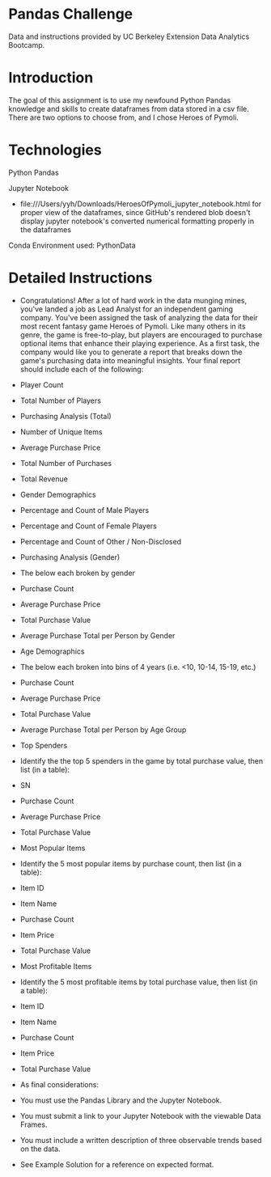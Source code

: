 # Pandas Challenge

Data and instructions provided by UC Berkeley Extension Data Analytics Bootcamp.

# Introduction 

The goal of this assignment is to use my newfound Python Pandas knowledge and skills to create dataframes from data stored in a csv file. There are two
options to choose from, and I chose Heroes of Pymoli.

# Technologies

Python Pandas

Jupyter Notebook
  - file:///Users/yyh/Downloads/HeroesOfPymoli_jupyter_notebook.html for proper view of the dataframes, since GitHub's rendered blob doesn't display jupyter notebook's converted numerical formatting properly in the dataframes
  
Conda Environment used: PythonData

# Detailed Instructions

  - Congratulations! After a lot of hard work in the data munging mines, you've landed a job as Lead Analyst for an independent gaming company. You've been assigned the task of analyzing the data for their most recent fantasy game Heroes of Pymoli.
Like many others in its genre, the game is free-to-play, but players are encouraged to purchase optional items that enhance their playing experience. As a first task, the company would like you to generate a report that breaks down the game's purchasing data into meaningful insights.
Your final report should include each of the following:

  - Player Count

  - Total Number of Players


  - Purchasing Analysis (Total)

  - Number of Unique Items
  - Average Purchase Price
  - Total Number of Purchases
  - Total Revenue


  - Gender Demographics

  - Percentage and Count of Male Players
  - Percentage and Count of Female Players
  - Percentage and Count of Other / Non-Disclosed


  - Purchasing Analysis (Gender)

  - The below each broken by gender

  - Purchase Count
  - Average Purchase Price
  - Total Purchase Value
  - Average Purchase Total per Person by Gender




  - Age Demographics

  - The below each broken into bins of 4 years (i.e. <10, 10-14, 15-19, etc.)

  - Purchase Count
  - Average Purchase Price
  - Total Purchase Value
  - Average Purchase Total per Person by Age Group




  - Top Spenders

  - Identify the the top 5 spenders in the game by total purchase value, then list (in a table):

  - SN
  - Purchase Count
  - Average Purchase Price
  - Total Purchase Value




  - Most Popular Items

  - Identify the 5 most popular items by purchase count, then list (in a table):

  - Item ID
  - Item Name
  - Purchase Count
  - Item Price
  - Total Purchase Value




  - Most Profitable Items

  - Identify the 5 most profitable items by total purchase value, then list (in a table):

  - Item ID
  - Item Name
  - Purchase Count
  - Item Price
  - Total Purchase Value



  - As final considerations:

  - You must use the Pandas Library and the Jupyter Notebook.
  - You must submit a link to your Jupyter Notebook with the viewable Data Frames.
  - You must include a written description of three observable trends based on the data.
  - See Example Solution for a reference on expected format.
